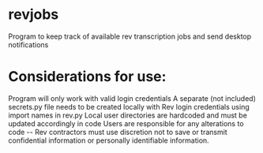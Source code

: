 # revjobs
Program to keep track of available rev transcription jobs and send desktop notifications

# Considerations for use:
  Program will only work with valid login credentials
  A separate (not included) secrets.py file needs to be created locally with Rev login credentials using import names in rev.py
  Local user directories are hardcoded and must be updated accordingly in code
  Users are responsible for any alterations to code -- Rev contractors must use discretion not to save or transmit confidential information or personally identifiable information.
 
